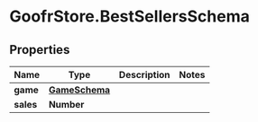 # GoofrStore.BestSellersSchema

## Properties
Name | Type | Description | Notes
------------ | ------------- | ------------- | -------------
**game** | [**GameSchema**](GameSchema.md) |  | 
**sales** | **Number** |  | 
